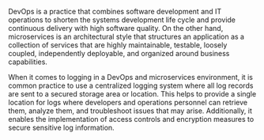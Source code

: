 DevOps is a practice that combines software development and IT operations to shorten the systems development life cycle and provide continuous delivery with high software quality. On the other hand, microservices is an architectural style that structures an application as a collection of services that are highly maintainable, testable, loosely coupled, independently deployable, and organized around business capabilities.

When it comes to logging in a DevOps and microservices environment, it is common practice to use a centralized logging system where all log records are sent to a secured storage area or location. This helps to provide a single location for logs where developers and operations personnel can retrieve them, analyze them, and troubleshoot issues that may arise. Additionally, it enables the implementation of access controls and encryption measures to secure sensitive log information.

